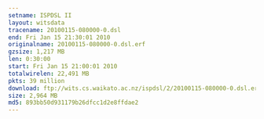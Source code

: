 ```yaml
---
setname: ISPDSL II
layout: witsdata
tracename: 20100115-080000-0.dsl
end: Fri Jan 15 21:30:01 2010
originalname: 20100115-080000-0.dsl.erf
gzsize: 1,217 MB
len: 0:30:00
start: Fri Jan 15 21:00:01 2010
totalwirelen: 22,491 MB
pkts: 39 million
download: ftp://wits.cs.waikato.ac.nz/ispdsl/2/20100115-080000-0.dsl.erf.gz
size: 2,964 MB
md5: 893bb50d931179b26dfcc1d2e8ffdae2
---
```

